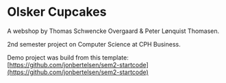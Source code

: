 # Olsker Cupcakes

A webshop by
Thomas Schwencke Overgaard & Peter Lønquist Thomasen.

2nd semester project on Computer Science at CPH Business.

Demo project was build from this template: [https://github.com/jonbertelsen/sem2-startcode](https://github.com/jonbertelsen/sem2-startcode)

